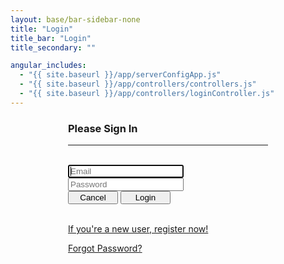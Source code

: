 ```yaml
---
layout: base/bar-sidebar-none
title: "Login"
title_bar: "Login"
title_secondary: ""

angular_includes:
  - "{{ site.baseurl }}/app/serverConfigApp.js"
  - "{{ site.baseurl }}/app/controllers/controllers.js"
  - "{{ site.baseurl }}/app/controllers/loginController.js"
---
```


<div ng-app="serverConfigApp" ng-controller = "loginController">
    <div class = "container">
        <div class="wrapper">
		        <form onsubmit="return login()" id="loginForm" name="loginForm" class="form-signin">       
		            <h3 class="form-signin-heading">Please Sign In</h3>
			        <hr class="colorgraph"><br>
			        <input type="text" class="form-control" name="account" placeholder="Email" autofocus="" /><br/>
			        <input type="password" class="form-control" name="password" placeholder="Password"/><br/>  
                    <button class="btn btn-small" name="Cancel" value="Cancel">Cancel</button> 
                    <button class="btn btn-small btn-primary" name="Login" value="Login" type="Submit">Login</button><br/><br/>
                    <p><a href = "/register">If you're a new user, register now!</a></p>
                    <p><a href = "/forgotPassword">Forgot Password?</a></p>
		        </form>	
	    </div>
	</div>
	<style> 
	    .wrapper {    
                margin-top: 20px;
                margin-bottom: 20px;
            }
            form {
                width: 320px;
                margin: 0 auto;
            }
        .btn-small {
            width:80px !important; 
            display: inline !important;
        }
	</style>
	<script>
	    function login() {
            alert("Login Called");
            var formData = JSON.stringify($("form").serializeToJSON());
            alert(formData); 
            return false;
	    }
	</script>
</div>
